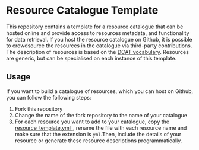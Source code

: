 # Resource Catalogue Template 

This repository contains a template for a resource catalogue that can be hosted online and provide access to resources metadata, and functionality for data retrieval. If you host the resource catalogue on Github, it is possible to crowdsource the resources in the catalogue via third-party contributions. The description of resources is based on the [DCAT vocabulary](https://www.w3.org/TR/vocab-dcat-2). Resources are generic, but can be specialised on each instance of this template. 

## Usage

If you want to build a catalogue of resources, which you can host on Github, you can follow the following steps:

1. Fork this repository
1. Change the name of the fork repository to the name of your catalogue
1. For each resource you want to add to your catalogue, copy the [resource_template.yml_](./_data/resource_template.yml_), rename the file with each resource name and make sure that the extension is ```yml```.Then, include the details of your resource or generate these resource descriptions programmatically.
